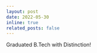 ```yaml
---
layout: post
date: 2022-05-30
inline: true
related_posts: false
---
```


Graduated B.Tech with Distinction!
